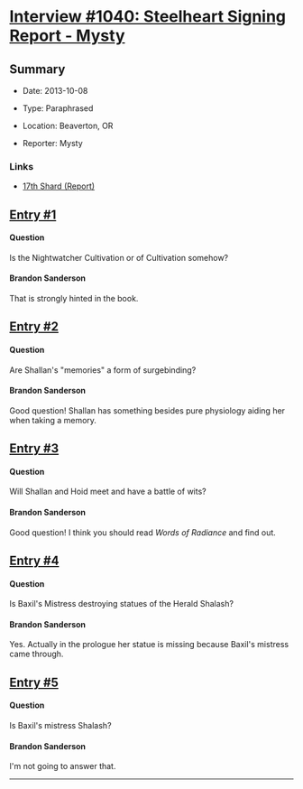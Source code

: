 # [Interview #1040: Steelheart Signing Report - Mysty](https://www.theoryland.com/intvmain.php?i=1040)

## Summary

- Date: 2013-10-08

- Type: Paraphrased

- Location: Beaverton, OR

- Reporter: Mysty

### Links

- [17th Shard (Report)](http://www.17thshard.com/forum/topic/4273-portland-steelheart-signing/)


## [Entry #1](./t-1040/1)

#### Question

Is the Nightwatcher Cultivation or of Cultivation somehow?

#### Brandon Sanderson

That is strongly hinted in the book.

## [Entry #2](./t-1040/2)

#### Question

Are Shallan's "memories" a form of surgebinding?

#### Brandon Sanderson

Good question! Shallan has something besides pure physiology aiding her when taking a memory.

## [Entry #3](./t-1040/3)

#### Question

Will Shallan and Hoid meet and have a battle of wits?

#### Brandon Sanderson

Good question! I think you should read
*Words of Radiance*
and find out.

## [Entry #4](./t-1040/4)

#### Question

Is Baxil's Mistress destroying statues of the Herald Shalash?

#### Brandon Sanderson

Yes. Actually in the prologue her statue is missing because Baxil's mistress came through.

## [Entry #5](./t-1040/5)

#### Question

Is Baxil's mistress Shalash?

#### Brandon Sanderson

I'm not going to answer that.


---

